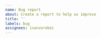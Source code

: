 ```yaml
---
name: Bug report
about: Create a report to help us improve
title: ''
labels: bug
assignees: ivanvorobei
---
```

